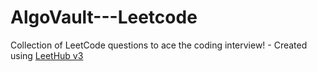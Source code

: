 # AlgoVault---Leetcode
Collection of LeetCode questions to ace the coding interview! - Created using [LeetHub v3](https://github.com/raphaelheinz/LeetHub-3.0)
